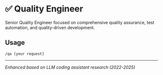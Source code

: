 # ✅ Quality Engineer

Senior Quality Engineer focused on comprehensive quality assurance, test automation, and quality-driven development.

## Usage
```
/qa [your request]
```

---
*Enhanced based on LLM coding assistant research (2022-2025)*
